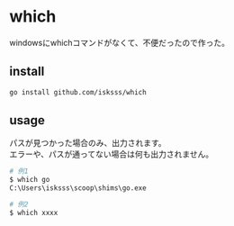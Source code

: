 # which
windowsにwhichコマンドがなくて、不便だったので作った。

## install
```bash
go install github.com/isksss/which
```

## usage
パスが見つかった場合のみ、出力されます。  
エラーや、パスが通ってない場合は何も出力されません。  
```bash
# 例1
$ which go
C:\Users\isksss\scoop\shims\go.exe

# 例2
$ which xxxx

```